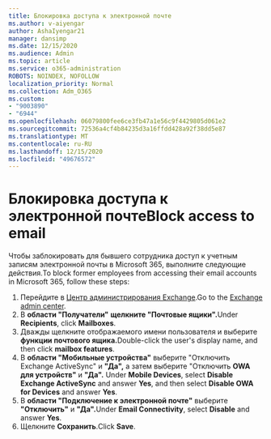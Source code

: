 ```yaml
---
title: Блокировка доступа к электронной почте
ms.author: v-aiyengar
author: AshaIyengar21
manager: dansimp
ms.date: 12/15/2020
ms.audience: Admin
ms.topic: article
ms.service: o365-administration
ROBOTS: NOINDEX, NOFOLLOW
localization_priority: Normal
ms.collection: Adm_O365
ms.custom:
- "9003890"
- "6944"
ms.openlocfilehash: 06079800fee6ce3fb47a1e56c9f4429805d061e2
ms.sourcegitcommit: 72536a4cf4b84235d3a16ffdd428a92f38dd5e87
ms.translationtype: MT
ms.contentlocale: ru-RU
ms.lasthandoff: 12/15/2020
ms.locfileid: "49676572"
---
```

# <a name="block-access-to-email"></a><span data-ttu-id="b38bc-102">Блокировка доступа к электронной почте</span><span class="sxs-lookup"><span data-stu-id="b38bc-102">Block access to email</span></span>

<span data-ttu-id="b38bc-103">Чтобы заблокировать для бывшего сотрудника доступ к учетным записям электронной почты в Microsoft 365, выполните следующие действия.</span><span class="sxs-lookup"><span data-stu-id="b38bc-103">To block former employees from accessing their email accounts in Microsoft 365, follow these steps:</span></span>

1. <span data-ttu-id="b38bc-104">Перейдите в [Центр администрирования Exchange](https://go.microsoft.com/fwlink/?linkid=2138629).</span><span class="sxs-lookup"><span data-stu-id="b38bc-104">Go to the [Exchange admin center](https://go.microsoft.com/fwlink/?linkid=2138629).</span></span>
1. <span data-ttu-id="b38bc-105">В **области "Получатели"** **щелкните "Почтовые ящики".**</span><span class="sxs-lookup"><span data-stu-id="b38bc-105">Under **Recipients**, click **Mailboxes**.</span></span>
1. <span data-ttu-id="b38bc-106">Дважды щелкните отображаемого имени пользователя и выберите **функции почтового ящика.**</span><span class="sxs-lookup"><span data-stu-id="b38bc-106">Double-click the user's display name, and then click **mailbox features**.</span></span>
1. <span data-ttu-id="b38bc-107">В **области "Мобильные устройства"** выберите "Отключить Exchange ActiveSync" и **"Да",** а затем выберите "Отключить **OWA для устройств"** и **"Да".** </span><span class="sxs-lookup"><span data-stu-id="b38bc-107">Under **Mobile Devices**, select **Disable Exchange ActiveSync** and answer **Yes**, and then select **Disable OWA for Devices** and answer **Yes**.</span></span>
1. <span data-ttu-id="b38bc-108">В **области "Подключение к электронной почте"** выберите **"Отключить"** и **"Да".**</span><span class="sxs-lookup"><span data-stu-id="b38bc-108">Under **Email Connectivity**, select **Disable** and answer **Yes**.</span></span>
1. <span data-ttu-id="b38bc-109">Щелкните **Сохранить**.</span><span class="sxs-lookup"><span data-stu-id="b38bc-109">Click **Save**.</span></span>
